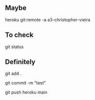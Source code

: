 ## Maybe
heroku git:remote -a a3-christopher-vieira



## To check
git status



## Definitely
git add .

git commit -m "test"

git push heroku main